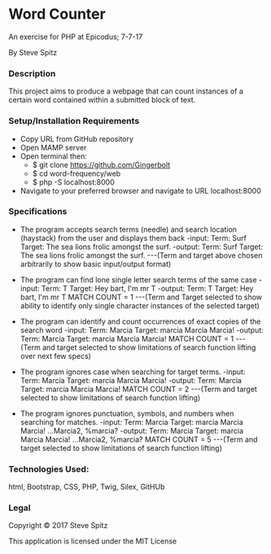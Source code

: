 # Word Counter #
An exercise for PHP at Epicodus; 7-7-17

By Steve Spitz

### Description ###
This project aims to produce a webpage that can count instances of a certain word contained within a submitted block of text.

### Setup/Installation Requirements ###
* Copy URL from GitHub repository
* Open MAMP server
* Open terminal then:
  * $ git clone https://github.com/Gingerbolt
  * $ cd word-frequency/web
  * $ php -S localhost:8000
* Navigate to your preferred browser and navigate to URL localhost:8000

### Specifications ###
* The program accepts search terms (needle) and search location (haystack) from the user and displays them back
-input: Term: Surf Target: The sea lions frolic amongst the surf.
-output: Term: Surf Target: The sea lions frolic amongst the surf.
---(Term and target above chosen arbitrarily to show basic input/output format)

* The program can find lone single letter search terms of the same case
-input: Term: T Target: Hey bart, I'm mr T
-output: Term: T Target: Hey bart, I'm mr T MATCH COUNT = 1
---(Term and Target selected to show ability to identify only single character instances of the selected target)

* The program can identify and count occurrences of exact copies of the search word
-input: Term: Marcia Target: marcia Marcia Marcia!
-output: Term: Marcia Target: marcia Marcia Marcia! MATCH COUNT = 1
---(Term and target selected to show limitations of search function lifting over next few specs)

* The program ignores case when searching for target terms.
-input: Term: Marcia Target: marcia Marcia Marcia!
-output: Term: Marcia Target: marcia Marcia Marcia! MATCH COUNT = 2
---(Term and target selected to show limitations of search function lifting)

* The program ignores punctuation, symbols, and numbers when searching for matches.
-input: Term: Marcia Target: marcia Marcia Marcia! ...Marcia2, %marcia?
-output: Term: Marcia Target: marcia Marcia Marcia! ...Marcia2, %marcia? MATCH COUNT = 5
---(Term and target selected to show limitations of search function lifting)

### Technologies Used: ###
html, Bootstrap, CSS, PHP, Twig, Silex, GitHUb

### Legal ###
Copyright &copy; 2017 Steve Spitz

This application is licensed under the MIT License
